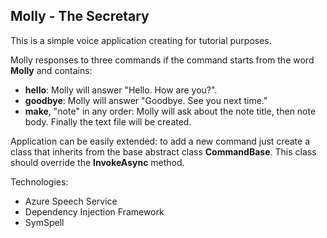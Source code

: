 ﻿## Molly - The Secretary

This is a simple voice application creating for tutorial purposes.

Molly responses to three commands if the command starts from the word **Molly** and contains: 
- **hello**: Molly will answer "Hello. How are you?".
- **goodbye**: Molly will answer "Goodbye. See you next time."
- **make**, "note" in any order: Molly will ask about the note title, then note body. Finally the text file will be created.

Application can be easily extended: to add a new command just create a class that inherits from the base abstract class **CommandBase**.
This class should override the **InvokeAsync** method.

Technologies:
- Azure Speech Service
- Dependency Injection Framework
- SymSpell